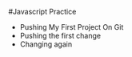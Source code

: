 #Javascript Practice 

* Pushing My First Project On Git
* Pushing the first change
* Changing again